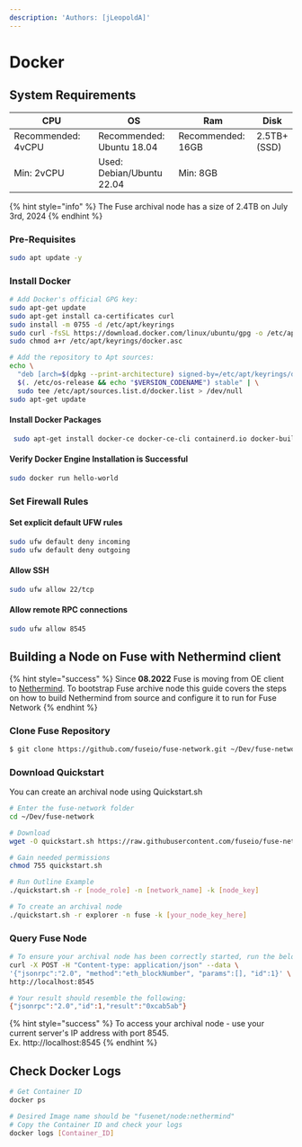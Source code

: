 ```yaml
---
description: 'Authors: [jLeopoldA]'
---
```


# Docker

## System Requirements

<table><thead><tr><th width="235">CPU</th><th width="181">OS</th><th width="152">Ram</th><th>Disk</th></tr></thead><tbody><tr><td>Recommended: 4vCPU</td><td>Recommended: Ubuntu 18.04</td><td>Recommended: 16GB</td><td>2.5TB+ (SSD)</td></tr><tr><td>Min: 2vCPU</td><td>Used: Debian/Ubuntu 22.04</td><td>Min: 8GB</td><td></td></tr></tbody></table>

{% hint style="info" %}
The Fuse archival node has a size of 2.4TB on July 3rd, 2024
{% endhint %}

### Pre-Requisites

```sh
sudo apt update -y
```

### Install Docker

```sh
# Add Docker's official GPG key:
sudo apt-get update
sudo apt-get install ca-certificates curl
sudo install -m 0755 -d /etc/apt/keyrings
sudo curl -fsSL https://download.docker.com/linux/ubuntu/gpg -o /etc/apt/keyrings/docker.asc
sudo chmod a+r /etc/apt/keyrings/docker.asc

# Add the repository to Apt sources:
echo \
  "deb [arch=$(dpkg --print-architecture) signed-by=/etc/apt/keyrings/docker.asc] https://download.docker.com/linux/ubuntu \
  $(. /etc/os-release && echo "$VERSION_CODENAME") stable" | \
  sudo tee /etc/apt/sources.list.d/docker.list > /dev/null
sudo apt-get update
```

#### Install Docker Packages

```sh
 sudo apt-get install docker-ce docker-ce-cli containerd.io docker-buildx-plugin docker-compose-plugin
```

#### Verify Docker Engine Installation is Successful

```sh
sudo docker run hello-world
```

### Set Firewall Rules

#### Set explicit default UFW rules

```bash
sudo ufw default deny incoming
sudo ufw default deny outgoing
```

#### Allow SSH

```bash
sudo ufw allow 22/tcp
```

#### Allow remote RPC connections

```bash
sudo ufw allow 8545
```



## Building a Node on Fuse with Nethermind client

{% hint style="success" %}
Since **08.2022** Fuse is moving from OE client to [Nethermind](https://nethermind.io/). To bootstrap Fuse archive node this guide covers the steps on how to build Nethermind from source and configure it to run for Fuse Network
{% endhint %}

### Clone Fuse Repository

```sh
$ git clone https://github.com/fuseio/fuse-network.git ~/Dev/fuse-network
```

### Download Quickstart

You can create an archival node using Quickstart.sh

```sh
# Enter the fuse-network folder
cd ~/Dev/fuse-network

# Download
wget -O quickstart.sh https://raw.githubusercontent.com/fuseio/fuse-network/master/nethermind/quickstart.sh

# Gain needed permissions
chmod 755 quickstart.sh

# Run Outline Example
./quickstart.sh -r [node_role] -n [network_name] -k [node_key]

# To create an archival node
./quickstart.sh -r explorer -n fuse -k [your_node_key_here]
```

### Query Fuse Node

```sh
# To ensure your archival node has been correctly started, run the below
curl -X POST -H "Content-type: application/json" --data \
'{"jsonrpc":"2.0", "method":"eth_blockNumber", "params":[], "id":1}' \
http://localhost:8545

# Your result should resemble the following:
{"jsonrpc":"2.0","id":1,"result":"0xcab5ab"}
```



{% hint style="success" %}
To access your archival node - use your current server's IP address with port 8545.\
Ex. http://localhost:8545
{% endhint %}

## Check Docker Logs

```sh
# Get Container ID
docker ps

# Desired Image name should be "fusenet/node:nethermind"
# Copy the Container ID and check your logs
docker logs [Container_ID]


```

